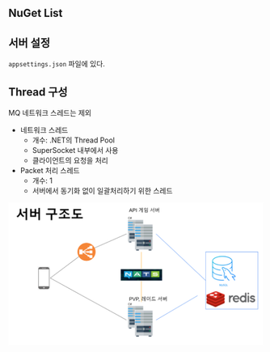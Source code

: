 ## NuGet List      

## 서버 설정
`appsettings.json` 파일에 있다.  
  

## Thread 구성
MQ 네트워크 스레드는 제외  
  
- 네트워크 스레드
    - 개수: .NET의 Thread Pool
    - SuperSocket 내부에서 사용
    - 클라이언트의 요청을 처리
- Packet 처리 스레드
    - 개수: 1
    - 서버에서 동기화 없이 일괄처리하기 위한 스레드
 
![](./images/1.PNG)      
